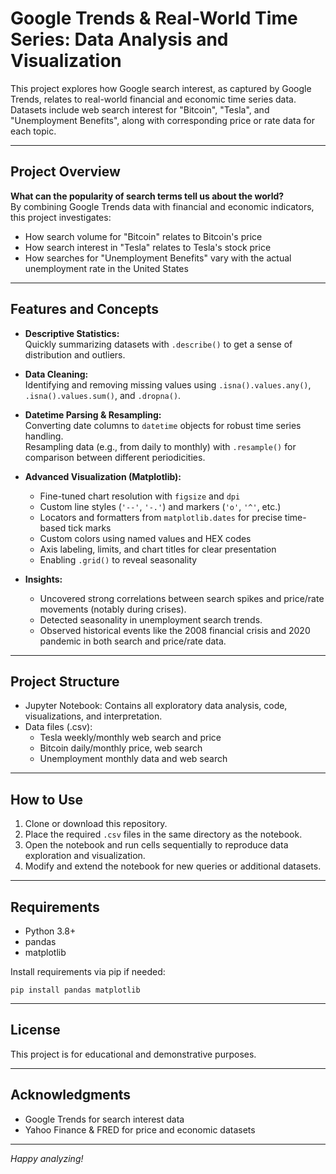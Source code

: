 # Google Trends & Real-World Time Series: Data Analysis and Visualization

This project explores how Google search interest, as captured by Google Trends, relates to real-world financial and economic time series data. Datasets include web search interest for "Bitcoin", "Tesla", and "Unemployment Benefits", along with corresponding price or rate data for each topic.

---

## Project Overview

**What can the popularity of search terms tell us about the world?**  
By combining Google Trends data with financial and economic indicators, this project investigates:

- How search volume for "Bitcoin" relates to Bitcoin's price
- How search interest in "Tesla" relates to Tesla's stock price
- How searches for "Unemployment Benefits" vary with the actual unemployment rate in the United States

---

## Features and Concepts

- **Descriptive Statistics:**  
  Quickly summarizing datasets with `.describe()` to get a sense of distribution and outliers.

- **Data Cleaning:**  
  Identifying and removing missing values using `.isna().values.any()`, `.isna().values.sum()`, and `.dropna()`.

- **Datetime Parsing & Resampling:**  
  Converting date columns to `datetime` objects for robust time series handling.  
  Resampling data (e.g., from daily to monthly) with `.resample()` for comparison between different periodicities.

- **Advanced Visualization (Matplotlib):**
  - Fine-tuned chart resolution with `figsize` and `dpi`
  - Custom line styles (`'--'`, `'-.'`) and markers (`'o'`, `'^'`, etc.)
  - Locators and formatters from `matplotlib.dates` for precise time-based tick marks
  - Custom colors using named values and HEX codes
  - Axis labeling, limits, and chart titles for clear presentation
  - Enabling `.grid()` to reveal seasonality

- **Insights:**  
  - Uncovered strong correlations between search spikes and price/rate movements (notably during crises).
  - Detected seasonality in unemployment search trends.
  - Observed historical events like the 2008 financial crisis and 2020 pandemic in both search and price/rate data.

---

## Project Structure

- Jupyter Notebook: Contains all exploratory data analysis, code, visualizations, and interpretation.
- Data files (.csv):  
  - Tesla weekly/monthly web search and price  
  - Bitcoin daily/monthly price, web search  
  - Unemployment monthly data and web search

---

## How to Use

1. Clone or download this repository.
2. Place the required `.csv` files in the same directory as the notebook.
3. Open the notebook and run cells sequentially to reproduce data exploration and visualization.
4. Modify and extend the notebook for new queries or additional datasets.

---

## Requirements

- Python 3.8+
- pandas
- matplotlib

Install requirements via pip if needed:

```
pip install pandas matplotlib
```

---

## License

This project is for educational and demonstrative purposes.

---

## Acknowledgments

- Google Trends for search interest data
- Yahoo Finance & FRED for price and economic datasets

---

*Happy analyzing!*
